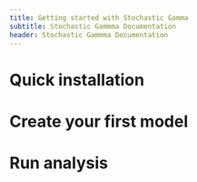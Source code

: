 ```yaml
---
title: Getting started with Stochastic Gamma
subtitle: Stochastic Gammma Documentation
header: Stochastic Gammma Documentation
---
```


# Quick installation


# Create your first model


# Run analysis